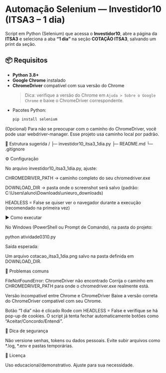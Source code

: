 # Automação Selenium — Investidor10 (ITSA3 – 1 dia)

Script em Python (Selenium) que acessa o **Investidor10**, abre a página da **ITSA3** e seleciona a aba **“1 dia”** na seção **COTAÇÃO ITSA3**, salvando um print da seção.

## 📦 Requisitos

- **Python 3.8+**
- **Google Chrome** instalado
- **ChromeDriver** compatível com sua versão do Chrome  
  > Dica: verifique a versão do Chrome em `Ajuda > Sobre o Google Chrome` e baixe o ChromeDriver correspondente.
- Pacotes Python:
  ```bash
  pip install selenium


(Opcional) Para não se preocupar com o caminho do ChromeDriver, você pode usar webdriver-manager. Esse projeto usa caminho local por padrão.

📁 Estrutura sugerida
/
├─ investidor10_itsa3_1dia.py
├─ README.md
└─ .gitignore

⚙️ Configuração

No arquivo investidor10_itsa3_1dia.py, ajuste:

CHROMEDRIVER_PATH → caminho completo do seu chromedriver.exe

DOWNLOAD_DIR → pasta onde o screenshot será salvo (padrão: C:\Users\aluno\Downloads\unieuro_downloads)

HEADLESS = False se quiser ver o navegador durante a execução (recomendado na primeira vez)

▶️ Como executar

No Windows (PowerShell ou Prompt de Comando), na pasta do projeto:

python atividade0310.py


Saída esperada:

Um arquivo cotacao_itsa3_1dia.png salvo na pasta definida em DOWNLOAD_DIR.

🧪 Problemas comuns

FileNotFoundError: ChromeDriver não encontrado
Corrija o caminho em CHROMEDRIVER_PATH para onde o chromedriver.exe realmente está.

Versão incompatível entre Chrome e ChromeDriver
Baixe a versão correta do ChromeDriver compatível com seu Chrome.

Botão “1 dia” não é clicado
Rode com HEADLESS = False e verifique se há pop-up de cookies. O script já tenta fechar automaticamente botões como “Aceitar/Concordo/Entendi”.

🔐 Dica de segurança

Não versione senhas, tokens ou dados pessoais. Evite subir arquivos como *.log, *.env e pastas temporárias.

🧾 Licença

Uso educacional/demonstrativo. Ajuste para sua necessidade.
